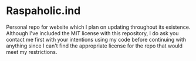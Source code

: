 # Raspaholic.ind
Personal repo for website which I plan on updating throughout its existence.
Although I've included the MIT license with this repository, I do ask you contact me first with your intentions using my code before continuing with anything since I can't find the appropriate license for the repo that would meet my restrictions.
